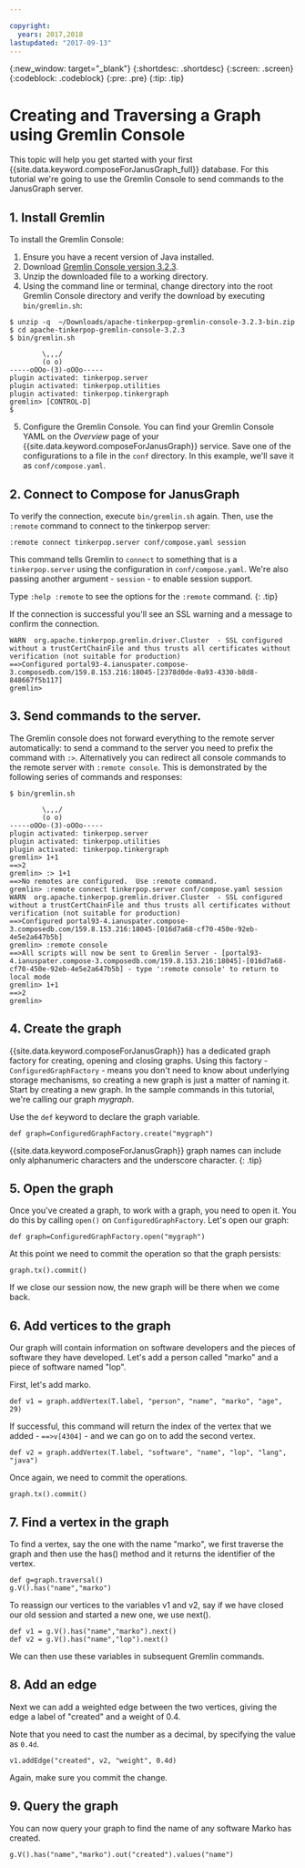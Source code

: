 ```yaml
---

copyright:
  years: 2017,2018
lastupdated: "2017-09-13"
---
```


{:new_window: target="_blank"}
{:shortdesc: .shortdesc}
{:screen: .screen}
{:codeblock: .codeblock}
{:pre: .pre}
{:tip: .tip}

# Creating and Traversing a Graph using Gremlin Console

This topic will help you get started with your first {{site.data.keyword.composeForJanusGraph_full}} database. For this tutorial we're going to use the Gremlin Console to send commands to the JanusGraph server.

## 1. Install Gremlin

To install the Gremlin Console:

1. Ensure you have a recent version of Java installed.
2. Download [Gremlin Console version 3.2.3](https://archive.apache.org/dist/tinkerpop/3.2.3/apache-tinkerpop-gremlin-console-3.2.3-bin.zip).
3. Unzip the downloaded file to a working directory.
4. Using the command line or terminal, change directory into the root Gremlin Console directory and verify the download by executing `bin/gremlin.sh`:

  ```text
  $ unzip -q  ~/Downloads/apache-tinkerpop-gremlin-console-3.2.3-bin.zip
  $ cd apache-tinkerpop-gremlin-console-3.2.3
  $ bin/gremlin.sh

          \,,,/
          (o o)
  -----oOOo-(3)-oOOo-----
  plugin activated: tinkerpop.server
  plugin activated: tinkerpop.utilities
  plugin activated: tinkerpop.tinkergraph
  gremlin> [CONTROL-D]                                                             $

  ```

5. Configure the Gremlin Console. You can find your Gremlin Console YAML on the *Overview* page of your {{site.data.keyword.composeForJanusGraph}} service. Save one of the configurations to a file in the `conf` directory. In this example, we'll save it as `conf/compose.yaml`.
 
## 2. Connect to Compose for JanusGraph

To verify the connection, execute `bin/gremlin.sh` again. Then, use the `:remote` command to connect to the tinkerpop server:

```text
:remote connect tinkerpop.server conf/compose.yaml session
```

This command tells Gremlin to `connect` to something that is a `tinkerpop.server` using the configuration in `conf/compose.yaml`. We're also passing another argument - `session` - to enable session support.

Type `:help :remote` to see the options for the `:remote` command.
{: .tip}

If the connection is successful you'll see an SSL warning and a message to confirm the connection.

```text
WARN  org.apache.tinkerpop.gremlin.driver.Cluster  - SSL configured without a trustCertChainFile and thus trusts all certificates without verification (not suitable for production)
==>Configured portal93-4.ianuspater.compose-3.composedb.com/159.8.153.216:18045-[2378d0de-0a93-4330-b8d8-848667f5b117]
gremlin>
```

## 3. Send commands to the server.

The Gremlin console does not forward everything to the remote server automatically: to send a command to the server you need to prefix the command with `:>`. Alternatively you can redirect all console commands to the remote server with `:remote console`. This is demonstrated by the following series of commands and responses:

```text
$ bin/gremlin.sh                                                                   

        \,,,/
        (o o)
-----oOOo-(3)-oOOo-----
plugin activated: tinkerpop.server
plugin activated: tinkerpop.utilities
plugin activated: tinkerpop.tinkergraph
gremlin> 1+1
==>2
gremlin> :> 1+1
==>No remotes are configured.  Use :remote command.
gremlin> :remote connect tinkerpop.server conf/compose.yaml session
WARN  org.apache.tinkerpop.gremlin.driver.Cluster  - SSL configured without a trustCertChainFile and thus trusts all certificates without verification (not suitable for production)
==>Configured portal93-4.ianuspater.compose-3.composedb.com/159.8.153.216:18045-[016d7a68-cf70-450e-92eb-4e5e2a647b5b]
gremlin> :remote console
==>All scripts will now be sent to Gremlin Server - [portal93-4.ianuspater.compose-3.composedb.com/159.8.153.216:18045]-[016d7a68-cf70-450e-92eb-4e5e2a647b5b] - type ':remote console' to return to local mode
gremlin> 1+1
==>2
gremlin> 

```

## 4. Create the graph

{{site.data.keyword.composeForJanusGraph}} has a dedicated graph factory for creating, opening and closing graphs. Using this factory - `ConfiguredGraphFactory` - means you don't need to know about underlying storage mechanisms, so creating a new graph is just a matter of naming it. Start by creating a new graph. In the sample commands in this tutorial, we're calling our graph _mygraph_.

Use the `def` keyword to declare the graph variable.

```
def graph=ConfiguredGraphFactory.create("mygraph")
```

{{site.data.keyword.composeForJanusGraph}} graph names can include only alphanumeric characters and the underscore character.
{: .tip}

## 5. Open the graph

Once you've created a graph, to work with a graph, you need to open it. You do this by calling `open()` on `ConfiguredGraphFactory`. Let's open our graph:

```
def graph=ConfiguredGraphFactory.open("mygraph")
```

At this point we need to commit the operation so that the graph persists:

```
graph.tx().commit()
```

If we close our session now, the new graph will be there when we come back.

## 6. Add vertices to the graph

Our graph will contain information on software developers and the pieces of software they have developed. Let's add a person called "marko" and a piece of software named "lop".

First, let's add marko.

```
def v1 = graph.addVertex(T.label, "person", "name", "marko", "age", 29)
```

If successful, this command will return the index of the vertex that we added - `==>v[4304]` - and we can go on to add the second vertex.

```
def v2 = graph.addVertex(T.label, "software", "name", "lop", "lang", "java")
```

Once again, we need to commit the operations.

```
graph.tx().commit()
```

## 7. Find a vertex in the graph

To find a vertex, say the one with the name "marko", we first traverse the graph and then use the has() method and it returns the identifier of the vertex.

```
def g=graph.traversal()
g.V().has("name","marko")
```

To reassign our vertices to the variables v1 and v2, say if we have closed our old session and started a new one, we use next().

```
def v1 = g.V().has("name","marko").next()
def v2 = g.V().has("name","lop").next()
```

We can then use these variables in subsequent Gremlin commands.

## 8. Add an edge

Next we can add a weighted edge between the two vertices, giving the edge a label of "created" and a weight of 0.4.

Note that you need to cast the number as a decimal, by specifying the value as `0.4d`.

```
v1.addEdge("created", v2, "weight", 0.4d)
```

Again, make sure you commit the change.

## 9. Query the graph

You can now query your graph to find the name of any software Marko has created.

```
g.V().has("name","marko").out("created").values("name")
```